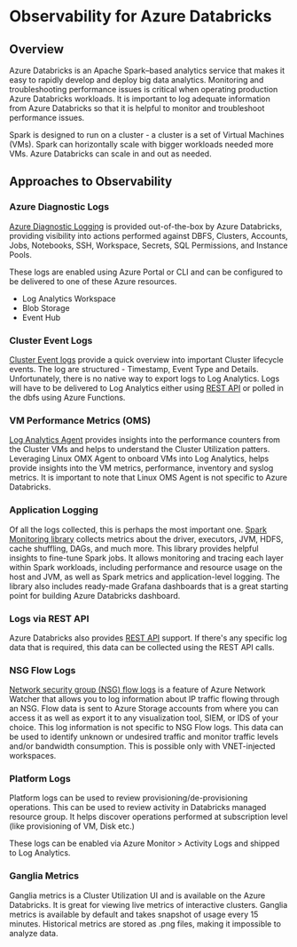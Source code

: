 # Observability for Azure Databricks

## Overview

Azure Databricks is an Apache Spark–based analytics service that makes it easy to rapidly develop and deploy big data analytics. Monitoring and troubleshooting performance issues is critical when
operating production Azure Databricks workloads. It is important to log adequate information from Azure Databricks so that it is helpful to monitor and troubleshoot performance issues.

Spark is designed to run on a cluster - a cluster is a set of Virtual Machines (VMs). Spark can horizontally scale with bigger workloads needed more VMs. Azure Databricks can scale in and out as
needed.

## Approaches to Observability

### Azure Diagnostic Logs

[Azure Diagnostic Logging](https://learn.microsoft.com/en-us/azure/databricks/administration-guide/account-settings/azure-diagnostic-logs) is provided out-of-the-box by Azure Databricks, providing
visibility into actions performed against DBFS, Clusters, Accounts, Jobs, Notebooks, SSH, Workspace, Secrets, SQL Permissions, and Instance Pools.

These logs are enabled using Azure Portal or CLI and can be configured to be delivered to one of these Azure resources.

- Log Analytics Workspace
- Blob Storage
- Event Hub

### Cluster Event Logs

[Cluster Event logs](https://learn.microsoft.com/en-us/azure/databricks/clusters/configure#cluster-log-delivery) provide a quick overview into important Cluster lifecycle events. The
log are structured - Timestamp, Event Type and Details. Unfortunately, there is no native way to export logs to Log Analytics. Logs will have to be delivered to Log Analytics either using [REST API](https://learn.microsoft.com/en-us/azure/databricks/dev-tools/api/latest/examples#cluster-log-example) or polled in the dbfs using Azure Functions.

### VM Performance Metrics (OMS)

[Log Analytics Agent](https://learn.microsoft.com/en-us/azure/virtual-machines/extensions/oms-linux) provides insights into the performance counters from the Cluster VMs and helps to understand the
Cluster Utilization patters. Leveraging Linux OMX Agent to onboard VMs into Log Analytics, helps provide insights into the VM metrics, performance, inventory and syslog metrics. It is important to
note that Linux OMS Agent is not specific to Azure Databricks.

### Application Logging

Of all the logs collected, this is perhaps the most important one. [Spark Monitoring library](https://github.com/mspnp/spark-monitoring) collects metrics about the driver, executors, JVM, HDFS, cache
shuffling, DAGs, and much more. This library provides helpful insights to fine-tune Spark jobs. It allows monitoring and tracing each layer within Spark workloads, including performance and resource
usage on the host and JVM, as well as Spark metrics and application-level logging. The library also includes ready-made Grafana dashboards that is a great starting point for building Azure Databricks
dashboard.

### Logs via REST API

Azure Databricks also provides [REST API](https://learn.microsoft.com/en-us/azure/databricks/dev-tools/api/latest/) support. If there's any specific log data that is required, this data can be collected using the REST API calls.

### NSG Flow Logs

[Network security group (NSG) flow logs](https://learn.microsoft.com/en-us/azure/network-watcher/network-watcher-nsg-flow-logging-overview) is a feature of Azure Network Watcher that allows you to log
information about IP traffic flowing through an NSG. Flow data is sent to Azure Storage accounts from where you can access it as well as export it to any visualization tool, SIEM, or IDS of your choice.
This log information is not specific to NSG Flow logs. This data can be used to identify unknown or undesired traffic and monitor traffic levels and/or bandwidth consumption. This is possible only with
VNET-injected workspaces.

### Platform Logs

Platform logs can be used to review provisioning/de-provisioning operations. This can be used to review activity in Databricks managed resource group. It helps discover operations performed at
subscription level (like provisioning of VM, Disk etc.)

These logs can be enabled via Azure Monitor > Activity Logs and shipped to Log Analytics.

### Ganglia Metrics

Ganglia metrics is a Cluster Utilization UI and is available on the Azure Databricks. It is great for viewing live metrics of interactive clusters. Ganglia metrics is available by default and takes
snapshot of usage every 15 minutes. Historical metrics are stored as .png files, making it impossible to analyze data.
